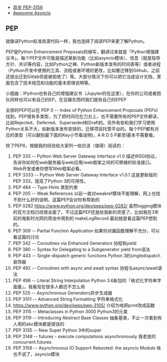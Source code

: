 
+ [异步 PEP-3156](https://www.python.org/dev/peps/pep-3156/)
+ [Awesome Asyncio](https://www.jianshu.com/p/4f667ecae64f)


## PEP

就像读Python标准库源代码一样，我也选择了阅读PEP来更了解Python。

PEP是Python Enhancement Proposals的缩写，翻译过来就是「Python增强建议书」。每个PEP文件可能是描述某新功能（比如asyncio模块）、信息（就是指导方针、共识等内容，比如Python之禅、Python新版本发布的时间表等）或者进程（Python开发中使用的工具、流程或者环境的更改，比如要迁移到Github，之前还提出迁到Gitlab但是被拒绝了）等。大部分情况下你可以把它当成设计文档，里面包含了技术规范和功能的基本原理说明等。

小插曲：IPython也有自己的增强建议书（Jupyter的在这里），在你的公司或者团队同样也可以有自己的EP，在豆瓣东西时我们就有自己的EPEP

全部的PEP可以在 PEP 0 -- Index of Python Enhancement Proposals (PEPs) 找到。PEP很有多类型，为了把时间花在刀刃上，也不需要所有的PEP文件都读，比如Rejected、Deferred、Superseded和Draft的。另外有些和我们学习使用Python关系不大，如新版本发布安排的，迁移项目托管平台的。每个PEP都有对应的类型（可以翻到最下面的Key小节看说明)，A R D S P甚至I基本不需要看。

除了PEP8，根据我的经验给大家列一些应该（值得）阅读的：

1. PEP 333 -- Python Web Server Gateway Interface v1.0 描述WSGI协议，告诉你如何在web服务器与web应用/web框架之间的可移植的标准接口。Web开发或者你想写Web框架必看。
2. PEP 3333 -- Python Web Server Gateway Interface v1.0.1 这是更新版的PEP 333，提高了Python 3的可用性。
3. PEP 484 -- Type Hints 类型约束
4. PEP 205 -- Weak References 以前一直对weakref模块不能理解，网上也找不到什么好的说明，这篇PEP会对你有帮助的
5. PEP 0282  https://www.python.org/dev/peps/pep-0282/ 虽然logging模块的官方文档已经很全面了，不过这篇PEP还是给我新的灵感了。比如我在3年前的电影时光网的爬虫中用到的 makeLogRecord 最初就是看这篇PEP想到的。
6. PEP 309 -- Partial Function Application 如果你对偏函数理解不充分，可以看这篇的讨论
7. PEP 342 -- Coroutines via Enhanced Generators 协程和yield
8. PEP 380 -- Syntax for Delegating to a Subgenerator yield from语法
9. PEP 443 -- Single-dispatch generic functions Python 3的singledispatch装饰器
10. PEP 492 -- Coroutines with async and await syntax 协程与async/await语法
11. PEP 498 -- Literal String Interpolation Python 3.6新加的「格式化字符串字面量」，我看现在很多人都还不怎么用
12. PEP 525 -- Asynchronous Generators异步生成器
13. PEP 3101 -- Advanced String Formatting 字符串格式化
14. https://www.python.org/dev/peps/pep-3105/ 介绍为啥把print改成函数
15. PEP 3115 -- Metaclasses in Python 3000 Python3的元类
16. PEP 3119 -- Introducing Abstract Base Classes 抽象基类，不止一次看到有人用的abc模块都是错误的
17. PEP 3135 -- New Super Python 3中的super
18. PEP 3148 -- futures - execute computations asynchronously 我老提的concurrent.futures
19. PEP 3156 -- Asynchronous IO Support Rebooted: the asyncio Module 啥也不说了，asyncio模块